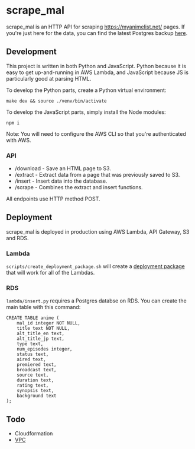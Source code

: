# scrape_mal

scrape_mal is an HTTP API for scraping https://myanimelist.net/ pages. If you're just here for the data, you can find the latest Postgres backup [here]().

## Development

This project is written in both Python and JavaScript. Python because it is easy to get up-and-running in AWS Lambda, and JavaScript because JS is particularly good at parsing HTML.

To develop the Python parts, create a Python virtual environment:

```
make dev && source ./venv/bin/activate
```

To develop the JavaScript parts, simply install the Node modules:

```
npm i
```

Note: You will need to configure the AWS CLI so that you're authenticated with AWS.

### API

- /download - Save an HTML page to S3.
- /extract - Extract data from a page that was previously saved to S3.
- /insert - Insert data into the database.
- /scrape - Combines the extract and insert functions.

All endpoints use HTTP method POST.

## Deployment

scrape_mal is deployed in production using AWS Lambda, API Gateway, S3 and RDS.

### Lambda

`scripts/create_deployment_package.sh` will create a [deployment package](https://docs.aws.amazon.com/lambda/latest/dg/lambda-python-how-to-create-deployment-package.html) that will work for all of the Lambdas.

### RDS

`lambda/insert.py` requires a Postgres databse on RDS. You can create the main table with this command:

```
CREATE TABLE anime (
    mal_id integer NOT NULL,
    title text NOT NULL,
    alt_title_en text,
    alt_title_jp text,
    type text,
    num_episodes integer,
    status text,
    aired text,
    premiered text,
    broadcast text,
    source text,
    duration text,
    rating text,
    synopsis text,
    background text
);
```

## Todo

- Cloudformation
- [VPC](https://aws.amazon.com/blogs/aws/new-access-resources-in-a-vpc-from-your-lambda-functions/)
